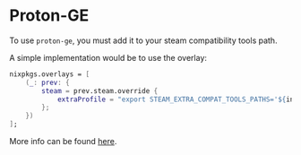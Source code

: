 # Proton-GE

To use `proton-ge`, you must add it to your steam compatibility tools path.

A simple implementation would be to use the overlay:

```nix
nixpkgs.overlays = [
    (_: prev: {
        steam = prev.steam.override {
            extraProfile = "export STEAM_EXTRA_COMPAT_TOOLS_PATHS='${inputs.nix-gaming.packages.${pkgs.system}.proton-ge}'";
        };
    })
];
```

More info can be found [here](https://github.com/NixOS/nixpkgs/issues/73323#issuecomment-1079939987).
